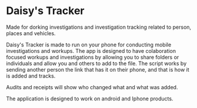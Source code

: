 # Daisy's Tracker

Made for dorking investigations and investigation tracking related to person, places and vehicles.

Daisy's Tracker is made to run on your phone for conducting mobile investigations and workups. The app is designed to have colaboration focused workups and investigations by allowing you to share folders or individuals and allow you and others to add to the file. The script works by sending another person the link that has it on their phone, and that is how it is added and tracks. 

Audits and receipts will show who changed what and what was added. 

The application is designed to work on android and Iphone products. 
